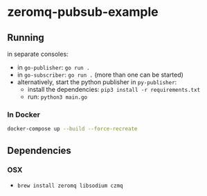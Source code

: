 # zeromq-pubsub-example

## Running

in separate consoles:

- in `go-publisher`: `go run .`
- in `go-subscriber`: `go run .` (more than one can be started)
- alternatively, start the python publisher in `py-publisher`:
  - install the dependencies: `pip3 install -r requirements.txt`
  - run: `python3 main.go`

### In Docker

```bash
docker-compose up --build --force-recreate
```

## Dependencies

### OSX

- `brew install zeromq libsodium czmq`

